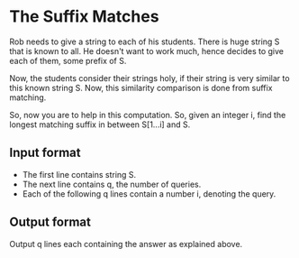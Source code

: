 # The Suffix Matches

Rob needs to give a string to each of his students. There is huge string S that is known to all. He doesn't want to work much, hence decides to give each of them, some prefix of S.

Now, the students consider their strings holy, if their string is very similar to this known string S. Now, this similarity comparison is done from suffix matching.

So, now you are to help in this computation. So, given an integer i, find the longest matching suffix in between S[1...i] and S.

## Input format

- The first line contains string S.
- The next line contains q, the number of queries.
- Each of the following q lines contain a number i, denoting the query.

## Output format

Output q lines each containing the answer as explained above.
